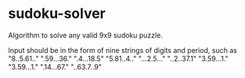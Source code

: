 # sudoku-solver
Algorithm to solve any valid 9x9 sudoku puzzle.

Input should be in the form of nine strings of digits and period, such as
"8..5.61.." ".59...36." ".4...18.5" "5.81..4.." "...2.5..." "..2..37.1" "3.59...1." "3.59...1." ".14...67." "..63.7..9"
